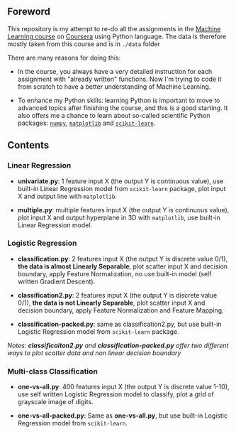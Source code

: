 ## Foreword
This repository is my attempt to re-do all the assignments in the [Machine Learning course](https://www.coursera.org/learn/machine-learning/) on [Coursera](https://coursera.com) using Python language. The data is therefore mostly taken from this course and is in `./data` folder

There are many reasons for doing this:
* In the course, you always have a very detailed instruction for each assignment with "already written" functions. Now I'm trying to code it from scratch to have a better understanding of Machine Learning.

* To enhance my Python skills: learning Python is important to move to advanced topics after finishing the course, and this is a good starting. It also offers me a chance to learn about so-called scientific Python packages: [`numpy`](http://www.numpy.org/), [`matplotlib`](http://matplotlib.org/) and [`scikit-learn`](http://scikit-learn.org/stable/).

## Contents

### Linear Regression

* **univariate.py**: 1 feature input X (the output Y is continuous value), use built-in Linear Regression model from `scikit-learn` package, plot input X and output line with `matplotlib`.

* **multiple.py**: multiple features input X (the output Y is continuous value), plot input X and output hyperplane in 3D with `matplotlib`, use built-in Linear Regression model.

### Logistic Regression

* **classification.py**: 2 features input X (the output Y is discrete value 0/1), **the data is almost Linearly Separable**, plot scatter input X and decision boundary, apply Feature Normalization, no use built-in model (self written Gradient Descent).

* **classification2.py**: 2 features input X (the output Y is discrete value 0/1), **the data is not Linearly Separable**, plot scatter input X and decision boundary, apply Feature Normalization and Feature Mapping.

* **classification-packed.py**: same as classification2.py, but use built-in Logistic Regression model from `scikit-learn` package.

_Notes: **classificaiton2.py** and **classification-packed.py** offer two different ways to plot scatter data and non linear decision boundary_

### Multi-class Classification

* **one-vs-all.py**: 400 features input X (the output Y is discrete value 1-10), use self written Logistic Regression model to classify, plot a grid of grayscale image of digits.

* **one-vs-all-packed.py**: Same as **one-vs-all.py**, but use built-in Logistic Regression model from `scikit-learn`.
